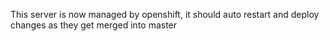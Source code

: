 This server is now managed by openshift, it should auto restart and deploy changes as they get merged into master